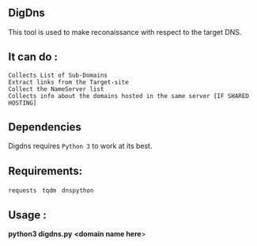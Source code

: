 DigDns
----
This tool is used to make reconaissance with respect to the target DNS.

It can do :
----
  
  `Collects List of Sub-Domains`                                                                                                                                                                                  
  `Extract links from the Target-site`                                                                                                                                                          
  `Collect the NameServer list`                                                                                                            
  `Collects info about the domains hosted in the same server [IF SHARED HOSTING]`                                                                    

Dependencies
----
Digdns requires `Python 3` to work at its best. 

Requirements:
----
`requests `
`tqdm `
`dnspython `

Usage :
----

**python3 digdns.py** **<domain name here**>
